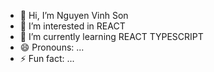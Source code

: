 - 👋 Hi, I’m Nguyen Vinh Son
- 👀 I’m interested in REACT
- 🌱 I’m currently learning REACT TYPESCRIPT
- 😄 Pronouns: ...
- ⚡ Fun fact: ...

<!---
nvson123/nvson123 is a ✨ special ✨ repository because its `README.md` (this file) appears on your GitHub profile.
You can click the Preview link to take a look at your changes.
--->
